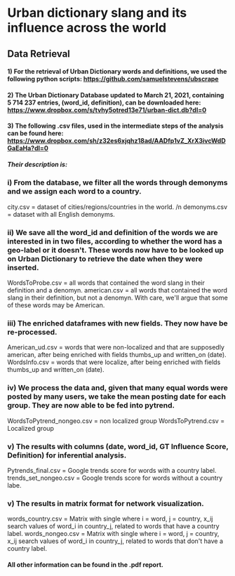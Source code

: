 # Urban dictionary slang and its influence across the world


## Data Retrieval

#### 1) For the retrieval of Urban Dictionary words and definitions, we used the following python scripts: https://github.com/samuelstevens/ubscrape

#### 2) The Urban Dictionary Database updated to March 21, 2021, containing 5 714 237 entries, (word_id, definition),  can be downloaded here: https://www.dropbox.com/s/tvhy5otred13e71/urban-dict.db?dl=0

#### 3) The following .csv files, used in the intermediate steps of the analysis can be found here: https://www.dropbox.com/sh/z32es6xjqhz18ad/AADfp1vZ_XrX3ivcWdDGaEaHa?dl=0
##### Their description is:

### i) From the database, we filter all the words through demonyms and we assign each word to a country.
city.csv = dataset of cities/regions/countries in the world. /n
demonyms.csv = dataset with all English demonyms.

### ii) We save all the word_id and definition of the words we are interested in in two files, according to whether the word has a geo-label or it doesn't. These words now have to be looked up on Urban Dictionary to retrieve the date when they were inserted.
WordsToProbe.csv = all words that contained the word slang in their definition and a denomyn. 
american.csv = all words that contained the word slang in their definition, but not a denomyn. With care, we'll argue that some of these words may be American.

### iii) The enriched dataframes with new fields. They now have be re-processed. 
American_ud.csv = words that were non-localized and that are supposedly american, after being enriched with fields thumbs_up and written_on (date).
WordsInfo.csv = words that were localize, after being enriched with fields thumbs_up and written_on (date). 

### iv) We process the data and, given that many equal words were posted by many users,  we take the mean posting date for each group. They are now able to be fed into pytrend.
WordsToPytrend_nongeo.csv = non localized group
WordsToPytrend.csv = Localized group

### v) The results with columns (date, word_id, GT Influence Score, Definition) for inferential analysis.
Pytrends_final.csv = Google trends score for words with a country label.
trends_set_nongeo.csv = Google trends score for words without a country labe.

### v) The results in matrix format for network visualization.
words_country.csv = Matrix with single where i = word, j = country, x_ij search values of word_i in country_j, related to words that have a country label.
words_nongeo.csv = Matrix with single where i = word, j = country, x_ij search values of word_i in country_j, related to words that don't have a country label.


#### All other information can be found in the .pdf report.
